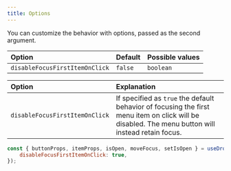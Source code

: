 ```yaml
---
title: Options
---
```


You can customize the behavior with options, passed as the second argument.

Option | Default | Possible values
:--- | :--- | :---
`disableFocusFirstItemOnClick` | `false` | `boolean`

Option | Explanation
:--- | :---
`disableFocusFirstItemOnClick` | If specified as `true` the default behavior of focusing the first menu item on click will be disabled. The menu button will instead retain focus.

```js
const { buttonProps, itemProps, isOpen, moveFocus, setIsOpen } = useDropdownMenu(numberOfItems, {
    disableFocusFirstItemOnClick: true,
});
```